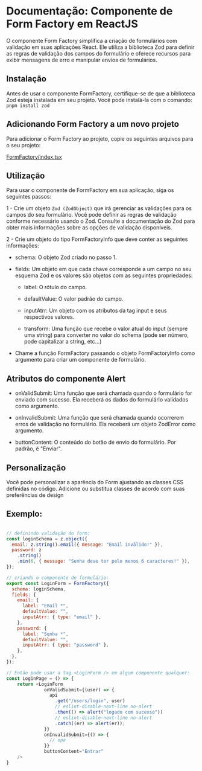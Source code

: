 # Documentação: Componente de Form Factory em ReactJS

O componente Form Factory simplifica a criação de formulários com validação em suas aplicações React. Ele utiliza a biblioteca Zod para definir as regras de validação dos campos do formulário e oferece recursos para exibir mensagens de erro e manipular envios de formulários.

## Instalação

Antes de usar o componente FormFactory, certifique-se de que a biblioteca Zod esteja instalada em seu projeto. Você pode instalá-la com o comando: `pnpm install zod`

## Adicionando Form Factory a um novo projeto

Para adicionar o Form Factory ao projeto, copie os seguintes arquivos para o seu projeto:

[FormFactory/index.tsx](https://github.com/StructCE/our-react-components/blob/main/src/components/FormFactory/index.tsx)


## Utilização 

Para usar o componente de FormFactory em sua aplicação, siga os seguintes passos:

1 - Crie um objeto `Zod (ZodObject)` que irá gerenciar as validações para os campos do seu formulário. Você pode definir as regras de validação conforme necessário usando o Zod. Consulte a documentação do Zod para obter mais informações sobre as opções de validação disponíveis.

2 - Crie um objeto do tipo FormFactoryInfo que deve conter as seguintes informações:

- schema: O objeto Zod criado no passo 1.

- fields: Um objeto em que cada chave corresponde a um campo no seu esquema Zod e os valores são objetos com as seguintes propriedades:

    - label: O rótulo do campo.

    - defaultValue: O valor padrão do campo.

    - inputAtrr: Um objeto com os atributos da tag input e seus respectivos valores.
    
    - transform: Uma função que recebe o valor atual do input (sempre uma string) para converter no valor do schema (pode ser número, pode capitalizar a string, etc...)

- Chame a função FormFactory passando o objeto FormFactoryInfo como argumento para criar um componente de formulário.


## Atributos do componente Alert

- onValidSubmit: Uma função que será chamada quando o formulário for enviado com sucesso. Ela receberá os dados do formulário validados como argumento.

- onInvalidSubmit: Uma função que será chamada quando ocorrerem erros de validação no formulário. Ela receberá um objeto ZodError como argumento.

- buttonContent: O conteúdo do botão de envio do formulário. Por padrão, é "Enviar".

## Personalização

Você pode personalizar a aparência do Form ajustando as classes CSS definidas no código. Adicione ou substitua classes de acordo com suas preferências de design
## Exemplo:

```js

// definindo validação do form:
const loginSchema = z.object({
  email: z.string().email({ message: "Email inválido!" }),
  password: z
    .string()
    .min(6, { message: "Senha deve ter pelo menos 6 caracteres!" }),
});

// criando o componente de formulário:
export const LoginForm = FormFactory({
  schema: loginSchema,
  fields: {
    email: {
      label: "Email *",
      defaultValue: "",
      inputAtrr: { type: "email" },
    },
    password: {
      label: "Senha *",
      defaultValue: "",
      inputAtrr: { type: "password" },
    },
  },
});

// Então pode usar a tag <LoginForm /> em algum componente qualquer:
const LoginPage = () => {
    return <LoginForm
              onValidSubmit={(user) => {
                api
                  .get("/users/login", user)
                  // eslint-disable-next-line no-alert
                  .then(() => alert("logado com sucesso"))
                  // eslint-disable-next-line no-alert
                  .catch((er) => alert(er));
              }}
              onInvalidSubmit={() => {
                // opa
              }}
              buttonContent="Entrar"
    />
}

```